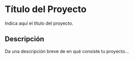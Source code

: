 # Título del Proyecto

Indica aquí el título del proyecto.

## Descripción

Da una descripción breve de en qué consiste tu proyecto...
